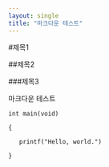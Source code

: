 ```yaml
---
layout: single
title: "마크다운 테스트"
---
```




#제목1

##제목2

###제목3

마크다운 테스트

```
int main(void)

{

​	printf("Hello, world.")

}
```

